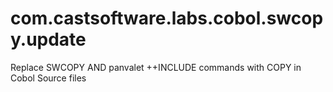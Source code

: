 # com.castsoftware.labs.cobol.swcopy.update
Replace SWCOPY AND panvalet ++INCLUDE commands with COPY in Cobol Source files
